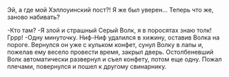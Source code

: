   Эй, а где мой Хэллоуинский пост?! Я же был уверен... Теперь что же, заново набивать?

-Кто там?
-Я злой и страшный Серый Волк, я в поросятах знаю толк! Гррр!
-Одну минуточку.
Ниф-Ниф удалился в хижину, оставив Волка на пороге. Вернулся он уже с кульком конфет, сунул Волку в лапы и, пожелав ему весело провести время, закрыл дверь.
Остолбеневший Волк автоматически развернул и съел конфету, потом еще одну. Пожал плечами, повернулся и пошел к другому свинарнику.    